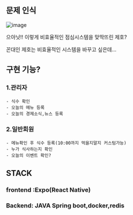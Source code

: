 ## 문제 인식

![image](https://github.com/user-attachments/assets/28c29f82-9060-40b8-91c6-5b2c414d8d53)



으아닛!! 이렇게 비효율적인 점심시스템을 맞딱뜨린 제호?

꼰대인 제호는 비효율적인 시스템을 바꾸고 싶은데...

## 구현 기능?

### 1.관리자
    - 식수 확인 
    - 오늘의 메뉴 등록
    - 오늘의 경제소식,뉴스 등록
    
### 2.일반회원
    - 메뉴확인 후 식수 등록(10:00까지 먹을지말지 커스텀가능)
    - 누가 식사하는지 확인
    - 오늘의 이벤트 확인?
## STACK

### frontend :Expo(React Native)
### Backend: JAVA Spring boot,docker,redis

